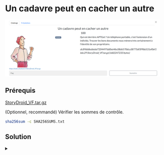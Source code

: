 # Un cadavre peut en cacher un autre

![chall](challenge.png)

## Prérequis

[StoryDroid_VF.tar.gz](https://mega.nz/file/MIZ0HYyb#6HyNiRcFTj_YF8m46hkdBUy0U_5vJG8mRqknEfSIfas)

(Optionnel, recommandé) Vérifier les sommes de contrôle.
```bash
sha256sum -c SHA256SUMS.txt
```

<h2>Solution</h2>

<details>
<summary></summary>


* On a disposition un dump du système de fichiers d'un smartphone Android.
* On explore dans un premier temps `/storage` qui contient les données de l'utilisateur :
  * Les dossiers `0000-0000` et `self` ne contiennent pas de données.
  * Le sous-dossier `emulated/obb` est également vide.
  * En revanche, on trouve des choses dans `/storage/emulated/0` !
* On tombe sur `Download/mes-donnees.kdbx`, une base KeePass ! Il va falloir casser le mot de passe maître...
  * On tente un mot de passe vide, ça ne fonctionne pas.
  * On utilise john avec le [top 20000 de Richelieu](https://github.com/tarraschk/richelieu), mais ça ne fonctionne pas non plus.
  * On tente avec rockyou, on laisse tourner en continuant d'explorer (spoiler : ça n'aurait pas fonctionné non plus, le mot de passe n'y est pas)
* On revient au dossier racine qui contient les dossiers `storage` et `data`
* On tente différents greps avec des mots clés comme `keepass`, `passe`, `mot de passe`, etc. On tombe notamment sur des sous-dossiers de `/data/data/com.google.android.apps.messaging`.
  * La recherche par greps ne donne rien.
* Curieux, je fais des recherches sur `/data/data/com.google.android.apps.messaging`, et j'entreprends d'ouvrir le fichier `databases/bugle_db` avec SQLiteBrowser.
* En explorant la table `conversations`, on trouve une chaîne qui semble aléatoire :
    ![1](solve/solve1.png)
* Et si on l'essayait comme mot de passe pour la base KeePass ? Eh bien oui, ça fonctionne ! On peut maintenant accéder au KeePass.
    ![2](solve/solve2.png)
* On se jette sur le mot de passe... Qui ne ressemble pas à un flag.
* On remarque que l'entrée contient des fichiers attachés, on les explore.
    ![3](solve/solve3.png)
* On trouve le flag dans la photo de CID.
    ![4](solve/OVS_CNI.jpg)

Flag : `SHLK{OHL3S4LK4F4R}`

</details>    
